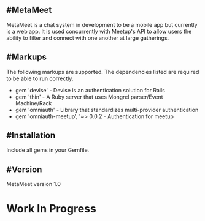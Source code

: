 #MetaMeet
--------
MetaMeet is a chat system in development to be a mobile app but currently is a web app.  It is used concurrently with Meetup's API to allow users the ability to filter and connect with one another at large gatherings.


#Markups
--------
The following markups are supported.  The dependencies listed are required to be able to run correctly.

* gem 'devise' - Devise is an authentication solution for Rails
* gem 'thin' - A Ruby server that uses Mongrel parser/Event Machine/Rack
* gem 'omniauth' - Library that standardizes multi-provider authentication
* gem 'omniauth-meetup', '~> 0.0.2 - Authentication for meetup


#Installation
-------------
Include all gems in your Gemfile.

#Version 
--------
MetaMeet version 1.0

# Work In Progress
